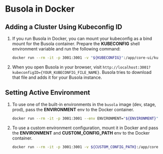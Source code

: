 # Busola in Docker

## Adding a Cluster Using Kubeconfig ID

1. If you run Busola in Docker, you can mount your kubeconfig as a bind mount for the Busola container. Prepare the **KUBECONFIG** shell environment variable and run the following command:

   ```bash
   docker run --rm -it -p 3001:3001 -v "${KUBECONFIG}":/app/core-ui/kubeconfig/$(basename "${KUBECONFIG}") --pid=host --name busola europe-docker.pkg.dev/kyma-project/prod/busola:latest
   ```

2. When you open Busola in your browser, visit `http://localhost:3001?kubeconfigID={YOUR_KUBECONFIG_FILE_NAME}`. Busola tries to download that file and adds it for your Busola instance.

## Setting Active Environment

1. To use one of the built-in environments in the `busola` image (dev, stage, prod), pass the **ENVIRONMENT** env to the Docker container.

   ```bash
   docker run --rm -it -p 3001:3001 --env ENVIRONMENT="${ENVIRONMENT}" --pid=host --name busola europe-docker.pkg.dev/kyma-project/prod/busola:latest
   ```

2. To use a custom environment configuration, mount it in Docker and pass the **ENVIRONMENT** and **CUSTOM_CONFIG_PATH** env to the Docker container.
   ```bash
   docker run --rm -it -p 3001:3001 -v ${CUSTOM_CONFIG_PATH}:/app/core-ui/environments/ --env ENVIRONMENT="${ENVIRONMENT}" --pid=host --name busola europe-docker.pkg.dev/kyma-project/prod/busola:latest
   ```
